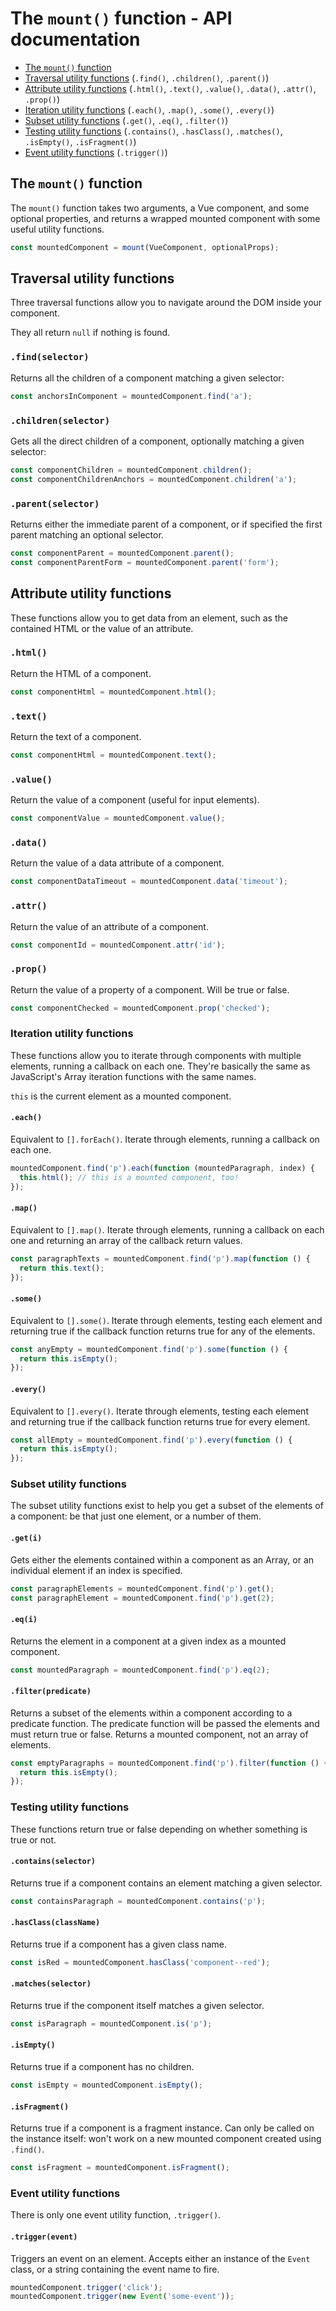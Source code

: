 # The `mount()` function - API documentation

- [The `mount()` function](#the-mount-function)
- [Traversal utility functions](#traversal-utility-functions) (`.find()`, `.children()`, `.parent()`)
- [Attribute utility functions](#attribute-utility-functions) (`.html()`, `.text()`, `.value()`, `.data()`, `.attr()`, `.prop()`)
- [Iteration utility functions](#iteration-utility-functions) (`.each()`, `.map()`, `.some()`, `.every()`)
- [Subset utility functions](#subset-utility-functions) (`.get()`, `.eq()`, `.filter()`)
- [Testing utility functions](#testing-utility-functions) (`.contains()`, `.hasClass()`, `.matches()`, `.isEmpty()`, `.isFragment()`)
- [Event utility functions](#event-utility-functions) (`.trigger()`)

## The `mount()` function

The `mount()` function takes two arguments, a Vue component, and some optional
properties, and returns a wrapped mounted component with some useful utility
functions.

```js
const mountedComponent = mount(VueComponent, optionalProps);
```

## Traversal utility functions

Three traversal functions allow you to navigate around the DOM inside your
component.

They all return `null` if nothing is found.

### `.find(selector)`

Returns all the children of a component matching a given selector:

```js
const anchorsInComponent = mountedComponent.find('a');
```

### `.children(selector)`

Gets all the direct children of a component, optionally matching a given selector:

```js
const componentChildren = mountedComponent.children();
const componentChildrenAnchors = mountedComponent.children('a');
```

### `.parent(selector)`

Returns either the immediate parent of a component, or if specified the first
parent matching an optional selector.

```js
const componentParent = mountedComponent.parent();
const componentParentForm = mountedComponent.parent('form');
```

## Attribute utility functions

These functions allow you to get data from an element, such as the contained
HTML or the value of an attribute.

### `.html()`

Return the HTML of a component.

```js
const componentHtml = mountedComponent.html();
```

### `.text()`

Return the text of a component.

```js
const componentHtml = mountedComponent.text();
```

### `.value()`

Return the value of a component (useful for input elements).

```js
const componentValue = mountedComponent.value();
```

### `.data()`

Return the value of a data attribute of a component.

```js
const componentDataTimeout = mountedComponent.data('timeout');
```

### `.attr()`

Return the value of an attribute of a component.

```js
const componentId = mountedComponent.attr('id');
```

### `.prop()`

Return the value of a property of a component. Will be true or false.

```js
const componentChecked = mountedComponent.prop('checked');
```

### Iteration utility functions

These functions allow you to iterate through components with multiple elements,
running a callback on each one. They're basically the same as JavaScript's 
Array iteration functions with the same names.

`this` is the current element as a mounted component.

#### `.each()`

Equivalent to `[].forEach()`. Iterate through elements, running a callback on
each one.

```js
mountedComponent.find('p').each(function (mountedParagraph, index) {
  this.html(); // this is a mounted component, too!
});
```

#### `.map()`

Equivalent to `[].map()`. Iterate through elements, running a callback on each
one and returning an array of the callback return values.


```js
const paragraphTexts = mountedComponent.find('p').map(function () {
  return this.text();
});
```

#### `.some()`

Equivalent to `[].some()`. Iterate through elements, testing each element and
returning true if the callback function returns true for any of the elements.

```js
const anyEmpty = mountedComponent.find('p').some(function () {
  return this.isEmpty();
});
```

#### `.every()`

Equivalent to `[].every()`. Iterate through elements, testing each element and
returning true if the callback function returns true for every element.

```js
const allEmpty = mountedComponent.find('p').every(function () {
  return this.isEmpty();
});
```

### Subset utility functions

The subset utility functions exist to help you get a subset of the elements of
a component: be that just one element, or a number of them.

#### `.get(i)`

Gets either the elements contained within a component as an Array, or an
individual element if an index is specified.

```js
const paragraphElements = mountedComponent.find('p').get();
const paragraphElement = mountedComponent.find('p').get(2);
```

#### `.eq(i)`

Returns the element in a component at a given index as a mounted component.

```js
const mountedParagraph = mountedComponent.find('p').eq(2);
```

#### `.filter(predicate)`

Returns a subset of the elements within a component according to a predicate
function. The predicate function will be passed the elements and must return
true or false. Returns a mounted component, not an array of elements.

```js
const emptyParagraphs = mountedComponent.find('p').filter(function () {
  return this.isEmpty();
});
```

### Testing utility functions

These functions return true or false depending on whether something is true or
not.

#### `.contains(selector)`

Returns true if a component contains an element matching a given selector.

```js
const containsParagraph = mountedComponent.contains('p');
```

#### `.hasClass(className)`

Returns true if a component has a given class name.

```js
const isRed = mountedComponent.hasClass('component--red');
```

#### `.matches(selector)`

Returns true if the component itself matches a given selector.

```js
const isParagraph = mountedComponent.is('p');
```

#### `.isEmpty()`

Returns true if a component has no children.

```js
const isEmpty = mountedComponent.isEmpty();
```

#### `.isFragment()`

Returns true if a component is a fragment instance. Can only be called on the
instance itself: won't work on a new mounted component created using `.find()`.

```js
const isFragment = mountedComponent.isFragment();
```

### Event utility functions

There is only one event utility function, `.trigger()`.

#### `.trigger(event)`

Triggers an event on an element. Accepts either an instance of the `Event`
class, or a string containing the event name to fire.

```js
mountedComponent.trigger('click');
mountedComponent.trigger(new Event('some-event'));
```
